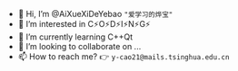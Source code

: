 - 👋 Hi, I’m @AiXueXiDeYebao  `"爱学习的烨宝"`
- 👀 I’m interested in C⚡O⚡D⚡I⚡N⚡G⚡
- 🌱 I’m currently learning C++Qt
- 💞️ I’m looking to collaborate on ...
- 📫 How to reach me? 👉 `y-cao21@mails.tsinghua.edu.cn`

<!---
AiXueXiDeYebao/AiXueXiDeYebao is a ✨ special ✨ repository because its `README.md` (this file) appears on your GitHub profile.
You can click the Preview link to take a look at your changes.
--->
